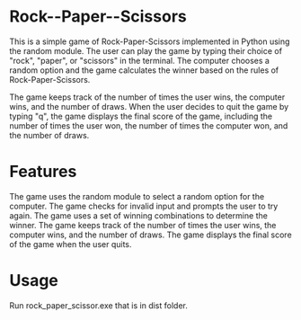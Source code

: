# Rock--Paper--Scissors

This is a simple game of Rock-Paper-Scissors implemented in Python using the random module. The user can play the game by typing their choice of "rock", "paper", or "scissors" in the terminal. The computer chooses a random option and the game calculates the winner based on the rules of Rock-Paper-Scissors.

The game keeps track of the number of times the user wins, the computer wins, and the number of draws. When the user decides to quit the game by typing "q", the game displays the final score of the game, including the number of times the user won, the number of times the computer won, and the number of draws.

# Features

The game uses the random module to select a random option for the computer.
The game checks for invalid input and prompts the user to try again.
The game uses a set of winning combinations to determine the winner.
The game keeps track of the number of times the user wins, the computer wins, and the number of draws.
The game displays the final score of the game when the user quits.

# Usage

Run rock_paper_scissor.exe that is in dist folder.  
